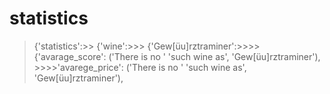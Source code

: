 # statistics #

> {'statistics':>> {'wine':>>> {'Gew[üu]rztraminer':>>>> {'avarage_score': ('There is no '
>                                                                 'such wine as',
>                                                                 'Gew[üu]rztraminer'),
>                                               >>>>'avarege_price': ('There is no '
>                                                                 'such wine as',
>                                                                 'Gew[üu]rztraminer'),
